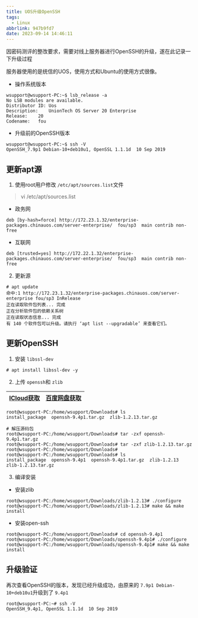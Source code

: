 ```yaml
---
title: UOS升级OpenSSH
tags:
  - Linux
abbrlink: 947b9fd7
date: 2023-09-14 14:46:11
---
```

<meta name="referrer" content="no-referrer" />

因密码测评的整改要求，需要对线上服务器进行OpenSSH的升级，遂在此记录一下升级过程

<!--more-->

服务器使用的是统信的UOS，使用方式和Ubuntu的使用方式很像。

- 操作系统版本

```shell
wsupport@wsupport-PC:~$ lsb_release -a
No LSB modules are available.
Distributor ID:	Uos
Description:	UnionTech OS Server 20 Enterprise
Release:	20
Codename:	fou
```

- 升级前的OpenSSH版本

```shell
wsupport@wsupport-PC:~$ ssh -V
OpenSSH_7.9p1 Debian-10+deb10u1, OpenSSL 1.1.1d  10 Sep 2019
```

## 更新apt源

1. 使用root用户修改 `/etc/apt/sources.list`文件

> vi /etc/apt/sources.list

- 政务网

```shell
deb [by-hash=force] http://172.23.1.32/enterprise-packages.chinauos.com/server-enterprise/  fou/sp3  main contrib non-free
```

- 互联网

```shell
deb [trusted=yes] http://172.22.1.32/enterprise-packages.chinauos.com/server-enterprise/  fou/sp3  main contrib non-free
```

2. 更新源

```shell
# apt update
命中:1 http://172.23.1.32/enterprise-packages.chinauos.com/server-enterprise fou/sp3 InRelease
正在读取软件包列表... 完成
正在分析软件包的依赖关系树   
正在读取状态信息... 完成   
有 140 个软件包可以升级。请执行 ‘apt list --upgradable’ 来查看它们。
```

## 更新OpenSSH

1. 安装 `libssl-dev`

```shell
# apt install libssl-dev -y
```

2. 上传 `openssh`和 `zlib`

| [ICloud获取](https://www.icloud.com.cn/iclouddrive/0a6Z5YjRTUOVDwyyjh69fLAoQ) | [百度网盘获取](https://pan.baidu.com/s/1N74CdsrofonJvyEmS87voA?pwd=ges3) |
| :------------------------------------------------------------------------: | :-------------------------------------------------------------------: |

```shell
root@wsupport-PC:/home/wsupport/Downloads# ls
install_package  openssh-9.4p1.tar.gz  zlib-1.2.13.tar.gz

# 解压源码包
root@wsupport-PC:/home/wsupport/Downloads# tar -zxf openssh-9.4p1.tar.gz 
root@wsupport-PC:/home/wsupport/Downloads# tar -zxf zlib-1.2.13.tar.gz 
root@wsupport-PC:/home/wsupport/Downloads# 
root@wsupport-PC:/home/wsupport/Downloads# ls
install_package  openssh-9.4p1	openssh-9.4p1.tar.gz  zlib-1.2.13  zlib-1.2.13.tar.gz
```

3. 编译安装

- 安装zlib

```shell
root@wsupport-PC:/home/wsupport/Downloads/zlib-1.2.13# ./configure
root@wsupport-PC:/home/wsupport/Downloads/zlib-1.2.13# make && make install
```

- 安装open-ssh

```shell
root@wsupport-PC:/home/wsupport/Downloads# cd openssh-9.4p1
root@wsupport-PC:/home/wsupport/Downloads/openssh-9.4p1# ./configure
root@wsupport-PC:/home/wsupport/Downloads/openssh-9.4p1# make && make install
```

## 升级验证

再次查看OpenSSH的版本，发现已经升级成功，由原来的 `7.9p1 Debian-10+deb10u1`升级到了 `9.4p1`

```
root@wsupport-PC:~# ssh -V
OpenSSH_9.4p1, OpenSSL 1.1.1d  10 Sep 2019
```
